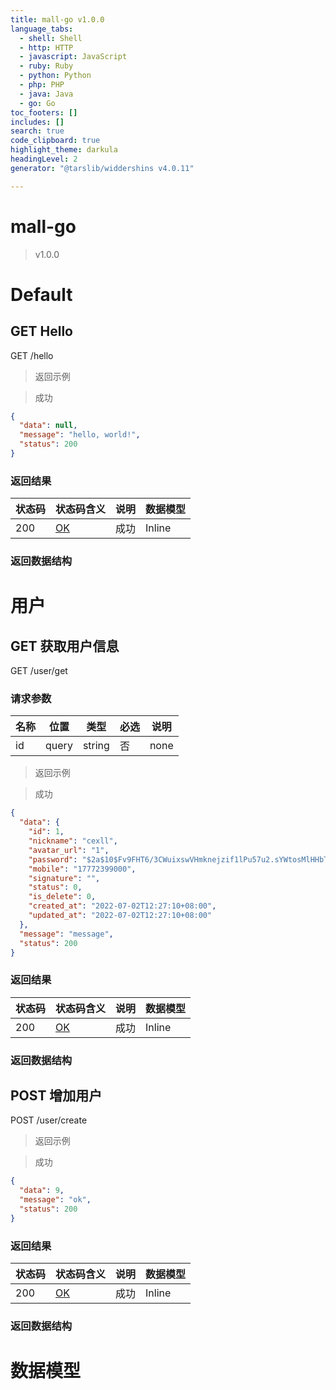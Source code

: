 ```yaml
---
title: mall-go v1.0.0
language_tabs:
  - shell: Shell
  - http: HTTP
  - javascript: JavaScript
  - ruby: Ruby
  - python: Python
  - php: PHP
  - java: Java
  - go: Go
toc_footers: []
includes: []
search: true
code_clipboard: true
highlight_theme: darkula
headingLevel: 2
generator: "@tarslib/widdershins v4.0.11"

---
```


# mall-go

> v1.0.0

# Default

## GET Hello

GET /hello

> 返回示例

> 成功

```json
{
  "data": null,
  "message": "hello, world!",
  "status": 200
}
```

### 返回结果

|状态码|状态码含义|说明|数据模型|
|---|---|---|---|
|200|[OK](https://tools.ietf.org/html/rfc7231#section-6.3.1)|成功|Inline|

### 返回数据结构

# 用户

## GET 获取用户信息

GET /user/get

### 请求参数

|名称|位置|类型|必选|说明|
|---|---|---|---|---|
|id|query|string| 否 |none|

> 返回示例

> 成功

```json
{
  "data": {
    "id": 1,
    "nickname": "cexll",
    "avatar_url": "1",
    "password": "$2a$10$Fv9FHT6/3CWuixswVHmknejzif1lPu57u2.sYWtosMlHHbTE85ay2",
    "mobile": "17772399000",
    "signature": "",
    "status": 0,
    "is_delete": 0,
    "created_at": "2022-07-02T12:27:10+08:00",
    "updated_at": "2022-07-02T12:27:10+08:00"
  },
  "message": "message",
  "status": 200
}
```

### 返回结果

|状态码|状态码含义|说明|数据模型|
|---|---|---|---|
|200|[OK](https://tools.ietf.org/html/rfc7231#section-6.3.1)|成功|Inline|

### 返回数据结构

## POST 增加用户

POST /user/create

> 返回示例

> 成功

```json
{
  "data": 9,
  "message": "ok",
  "status": 200
}
```

### 返回结果

|状态码|状态码含义|说明|数据模型|
|---|---|---|---|
|200|[OK](https://tools.ietf.org/html/rfc7231#section-6.3.1)|成功|Inline|

### 返回数据结构

# 数据模型

